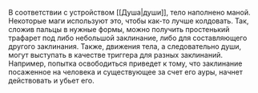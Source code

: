 В соответствии с устройством [[Душа|души]], тело наполнено маной. Некоторые маги используют это, чтобы как-то лучше колдовать. Так, сложив пальцы в нужные формы, можно получить простенький трафарет под либо небольшой заклинание, либо для составляющего другого заклинания. Также, движения тела, а следовательно души, могут выступать в качестве триггера для разных заклинаний. Например, попытка освободиться приведет к тому, что заклинание посаженное на человека и существующее за счет его ауры, начнет действовать и убьет его.
